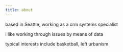```yaml
---
title: about
---
```


based in Seattle, working as a crm systems specialist 

i like working through issues by means of data

typical interests include basketball, left urbanism